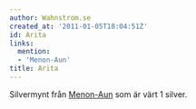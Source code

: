 ```yaml
---
author: Wahnstrom.se
created_at: '2011-01-05T18:04:51Z'
id: Arita
links:
  mention:
  - 'Menon-Aun'
title: Arita
---
```


Silvermynt från [Menon-Aun] som är värt 1 silver.

  [Menon-Aun]: Menon-Aun